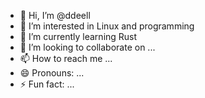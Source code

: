 - 👋 Hi, I’m @ddeell
- 👀 I’m interested in Linux and programming
- 🌱 I’m currently learning Rust
- 💞️ I’m looking to collaborate on ...
- 📫 How to reach me ...
- 😄 Pronouns: ...
- ⚡ Fun fact: ...

<!---
ddeell/ddeell is a ✨ special ✨ repository because its `README.md` (this file) appears on your GitHub profile.
You can click the Preview link to take a look at your changes.
--->
